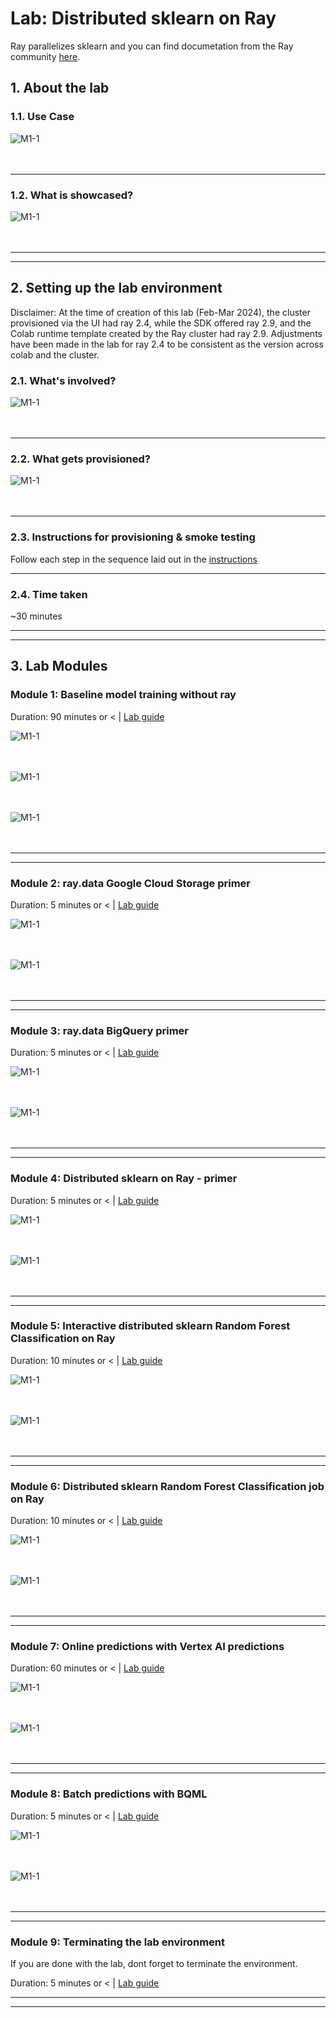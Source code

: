# Lab: Distributed sklearn on Ray

Ray parallelizes sklearn and you can find documetation from the Ray community [here](https://docs.ray.io/en/latest/ray-more-libs/joblib.html#ray-joblib).

## 1. About the lab

### 1.1. Use Case

![M1-1](./images/skl-01.png)   
<br><br>

<hr>

### 1.2. What is showcased?

![M1-1](./images/skl-02.png)   
<br><br>

<hr><hr>

## 2. Setting up the lab environment

Disclaimer: At the time of creation of this lab (Feb-Mar 2024), the cluster provisioned via the UI had ray 2.4, while the SDK offered ray 2.9, and the Colab runtime template created by the Ray cluster had ray 2.9. Adjustments have been made in the lab for ray 2.4 to be consistent as the version across colab and the cluster.<br>

### 2.1. What's involved?

![M1-1](./images/skl-03.png)   
<br><br>

<hr>


### 2.2. What gets provisioned?


![M1-1](./images/skl-04.png)   
<br><br>

<hr>


### 2.3. Instructions for provisioning & smoke testing

Follow each step in the sequence laid out in the [instructions](https://github.com/anagha-google/ray-labs/blob/main/00-common/Module-00-Provisioning.md)

<hr>

### 2.4. Time taken

~30 minutes

<hr><hr>

## 3. Lab Modules

### Module 1: Baseline model training without ray

Duration: 90 minutes or < | [Lab guide](module-01-baseline-sans-ray-README.md)

![M1-1](./images/skl-3.1a.png)   
<br><br>

![M1-1](./images/skl-3.1b.png)   
<br><br>

![M1-1](./images/skl-3.1c.png)   
<br><br>

<hr><hr>

### Module 2: ray.data Google Cloud Storage primer

Duration: 5 minutes or < | [Lab guide](module-02-ray-data-gcs-primer-README.md)

![M1-1](./images/skl-3.2a.png)   
<br><br>

![M1-1](./images/skl-3.2b.png)   
<br><br>



<hr><hr>


### Module 3: ray.data BigQuery primer

Duration: 5 minutes or < | [Lab guide](module-03-ray-data-bq-primer-README.md)

![M1-1](./images/skl-3.3a.png)   
<br><br>

![M1-1](./images/skl-3.3b.png)   
<br><br>

<hr><hr>


### Module 4: Distributed sklearn on Ray - primer

Duration: 5 minutes or < | [Lab guide](module-04-ray-train-sklearn-primer-README.md)

![M1-1](./images/skl-3.4a.png)   
<br><br>

![M1-1](./images/skl-3.4b.png)   
<br><br>


<hr><hr>

### Module 5: Interactive distributed sklearn Random Forest Classification on Ray

Duration: 10 minutes or < | [Lab guide](module-05-ray-train-sklearn-interactive-README.md)

![M1-1](./images/skl-3.5a.png)   
<br><br>

![M1-1](./images/skl-3.5b.png)   
<br><br>


<hr><hr>

### Module 6: Distributed sklearn Random Forest Classification job on Ray

Duration: 10 minutes or < | [Lab guide](module-06-ray-train-sklearn-job-api-README.md)

![M1-1](./images/skl-3.6a.png)   
<br><br>

![M1-1](./images/skl-3.6b.png)   
<br><br>

<hr><hr>

### Module 7: Online predictions with Vertex AI predictions

Duration: 60 minutes or < | [Lab guide](module-07-ray-train-sklearn-serve-online-vertex-endpoint-README.md)

![M1-1](./images/skl-3.7a.png)   
<br><br>

![M1-1](./images/skl-3.7b.png)   
<br><br>

<hr><hr>

### Module 8: Batch predictions with BQML

Duration: 5 minutes or < | [Lab guide](module-08-ray-train-sklearn-serve-batch-bqml-README.md)

![M1-1](./images/skl-3.8a.png)   
<br><br>

![M1-1](./images/skl-3.8b.png)   
<br><br>


<hr><hr>

### Module 9: Terminating the lab environment

If you are done with the lab, dont forget to terminate the environment.<br>


Duration: 5 minutes or < | [Lab guide](module-end.md)

<hr><hr>
